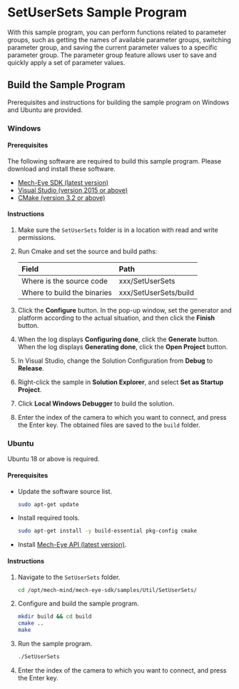 # SetUserSets Sample Program

With this sample program, you can perform functions related to parameter groups, such as getting the names of available parameter groups, switching parameter group, and saving the current parameter values to a specific parameter group. The parameter group feature allows user to save and quickly apply a set of parameter values.

## Build the Sample Program

Prerequisites and instructions for building the sample program on Windows and Ubuntu are provided.

### Windows

#### Prerequisites

The following software are required to build this sample program. Please download and install these software.

* [Mech-Eye SDK (latest version)](https://www.mech-mind.com/download/softwaredownloading.html)
* [Visual Studio (version 2015 or above)](https://visualstudio.microsoft.com/vs/community/)
* [CMake (version 3.2 or above)](https://cmake.org/download/)

#### Instructions

1. Make sure the `SetUserSets` folder is in a location with read and write permissions.
2. Run Cmake and set the source and build paths:
   
   | Field                       | Path                  |
   | :----                       | :----                 |
   | Where is the source code    | xxx/SetUserSets       |
   | Where to build the binaries | xxx/SetUserSets/build |

3. Click the **Configure** button. In the pop-up window, set the generator and platform according to the actual situation, and then click the **Finish** button.
4. When the log displays **Configuring done**, click the **Generate** button. When the log displays **Generating done**, click the **Open Project** button.
5. In Visual Studio, change the Solution Configuration from **Debug** to **Release**.
6. Right-click the sample in **Solution Explorer**, and select **Set as Startup Project**.
7. Click **Local Windows Debugger** to build the solution.
8. Enter the index of the camera to which you want to connect, and press the Enter key. The obtained files are saved to the `build` folder.

### Ubuntu

Ubuntu 18 or above is required.

#### Prerequisites

* Update the software source list.
  
  ```bash
  sudo apt-get update
  ```
  
* Install required tools.
  
  ```bash
  sudo apt-get install -y build-essential pkg-config cmake
  ```

* Install [Mech-Eye API (latest version)](https://www.mech-mind.com/download/softwaredownloading.html).

#### Instructions

1. Navigate to the `SetUserSets` folder. 
   
   ```bash
   cd /opt/mech-mind/mech-eye-sdk/samples/Util/SetUserSets/
   ```

2. Configure and build the sample program.

   ```bash
   mkdir build && cd build
   cmake ..
   make
   ```

3. Run the sample program.

   ```bash
   ./SetUserSets
   ```
   
4. Enter the index of the camera to which you want to connect, and press the Enter key.